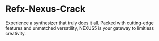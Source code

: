 # Refx-Nexus-Crack
Experience a synthesizer that truly does it all. Packed with cutting-edge features and unmatched versatility, NEXUS5 is your gateway to limitless creativity.
